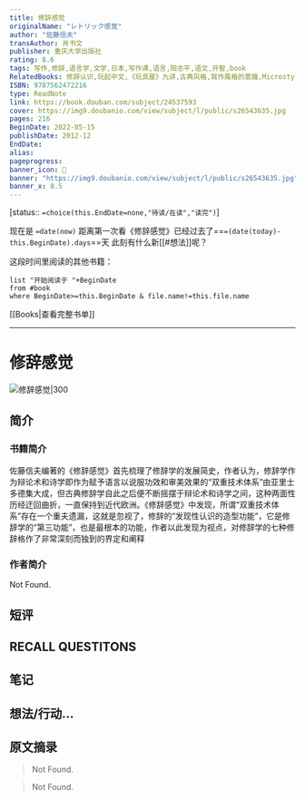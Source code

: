 ```yaml
---
title: 修辞感觉
originalName: "レトリック感覚"
author: "佐藤信夫"
transAuthor: 肖书文
publisher: 重庆大学出版社
rating: 8.6
tags: 写作,修辞,语言学,文学,日本,写作课,语言,阳志平,语文,开智,book
RelatedBooks: 修辞认识,玩起中文,《玩具屋》九讲,古典风格,寫作風格的意識,Microstyle,TheGlamourofGrammar,翻译乃大道,你能写出好故事,文章讲话
ISBN: 9787562472216
type: ReadNote
link: https://book.douban.com/subject/24537593
cover: https://img9.doubanio.com/view/subject/l/public/s26543635.jpg
pages: 216
BeginDate: 2022-05-15
publishDate: 2012-12
EndDate:
alias:
pageprogress:
banner_icon: 📖
banner: "https://img9.doubanio.com/view/subject/l/public/s26543635.jpg"
banner_x: 0.5
---
```

[status:: `=choice(this.EndDate=none,"待读/在读","读完")`]

现在是 `=date(now)`
距离第一次看《修辞感觉》已经过去了==`=(date(today)-this.BeginDate).days`==天
此刻有什么新[[#想法]]呢？


这段时间里阅读的其他书籍：

```dataview
list "开始阅读于 "+BeginDate
from #book 
where BeginDate>=this.BeginDate & file.name!=this.file.name
```

[[Books|查看完整书单]]

---
# 修辞感觉

![修辞感觉|300](https://img9.doubanio.com/view/subject/l/public/s26543635.jpg)

## 简介
### 书籍简介

佐藤信夫编著的《修辞感觉》首先梳理了修辞学的发展简史，作者认为，修辞学作为辩论术和诗学即作为赋予语言以说服功效和审美效果的“双重技术体系”由亚里士多德集大成，但古典修辞学自此之后便不断摇摆于辩论术和诗学之间，这种两面性历经迂回曲折，一直保持到近代欧洲。《修辞感觉》中发现，所谓“双重技术体系”存在一个重夫遗漏，这就是忽视了，修辞的“发现性认识的造型功能”，它是修辞学的“第三功能”，也是最根本的功能，作者以此发现为视点，对修辞学的七种修辞格作了非常深刻而独到的界定和阐释


### 作者简介

Not Found.

## 短评

## RECALL QUESTITONS

## 笔记

## 想法/行动...

## 原文摘录
> Not Found.

> Not Found.

## 
